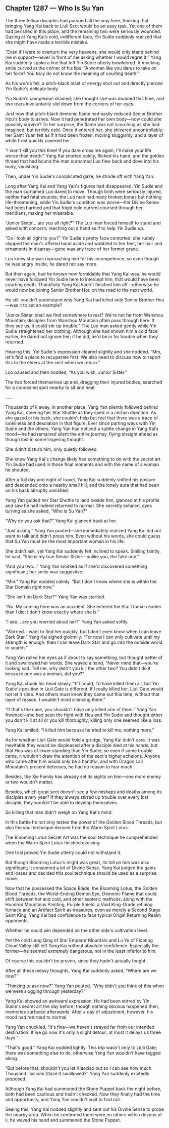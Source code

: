 ## Chapter 1287 — Who Is Su Yan

The three fellow disciples had pursued all the way here, thinking that bringing Yang Kai back to Liuli Sect would be an easy task. Yet one of them had perished in this place, and the remaining two were seriously wounded. Gazing at Yang Kai’s cold, indifferent face, Yin Sudie suddenly realized that she might have made a terrible mistake.

“Even if I were to overturn the very heavens, she would only stand behind me in support—never in front of me asking whether I would regret it.” Yang Kai suddenly spoke a line that left Yin Sudie utterly bewildered. A mocking smile curved at the corner of his lips. “A woman like you dares to take on her form? You truly do not know the meaning of courting death!”

As his words fell, a pitch-black blast of energy shot out and directly pierced Yin Sudie's delicate body.

Yin Sudie's complexion drained; she thought she was doomed this time, and two tears involuntarily slid down from the corners of her eyes.

Just now that pitch-black demonic flame had easily reduced Senior Brother Hou's body to ashes. Now it had penetrated her own body—how could she possibly survive? To her surprise, the flame was not scorching as she had imagined, but terribly cold. Once it entered her, she shivered uncontrollably; her Saint Yuan felt as if it had been frozen, moving sluggishly, and a layer of white frost quickly covered her.

“I won't kill you this time! If you dare cross me again, I'll make your life worse than death!” Yang Kai snorted coldly, flicked his hand, and the golden thread that had bound the man surnamed Luo flew back and dove into his body, vanishing.

Then, under Yin Sudie's complicated gaze, he strode off with Yang Yan.

Long after Yang Kai and Yang Yan's figures had disappeared, Yin Sudie and the man surnamed Luo dared to move. Though both were seriously injured, neither had fatal wounds; the Luo man had many broken bones but nothing life-threatening, while Yin Sudie's condition was worse—her Divine Sense had been harmed and that frigid cold current coursed through her meridians, making her miserable.

“Junior Sister... are you all right?” The Luo man forced himself to stand and asked with concern, reaching out a hand as if to help Yin Sudie up.

“Do I look all right to you?” Yin Sudie's pretty face contorted; she rudely slapped the man's offered hand aside and wobbled to her feet, her hair and ornaments in disarray—gone was any trace of her former grace.

Luo knew she was reproaching him for his incompetence, so even though he was angry inside, he dared not say more.

But then again, had he known how formidable that Yang Kai was, he would never have followed Yin Sudie here to intercept him; that would have been courting death. Thankfully Yang Kai hadn't finished him off—otherwise he would now be joining Senior Brother Hou on the road to the next world.

He still couldn't understand why Yang Kai had killed only Senior Brother Hou—was it to set an example?

“Junior Sister, shall we find somewhere to rest? We're not far from Wanshou Mountain; disciples from Wanshou Mountain often pass through here. If they see us, it could stir up trouble.” The Luo man asked gently while Yin Sudie straightened her clothing. Although she had shown him a cold face earlier, he dared not ignore her; if he did, he'd be in for trouble when they returned.

Hearing this, Yin Sudie's expression cleared slightly and she nodded. “Mm, let's find a place to recuperate first. We also need to discuss how to report this to the elders at the sect when we return.”

Luo paused and then nodded, “As you wish, Junior Sister.”

The two forced themselves up and, dragging their injured bodies, searched for a concealed spot nearby to sit and heal.

......

Thousands of li away, in another place, Yang Yan silently followed behind Yang Kai, steering her Star Shuttle as they sped in a certain direction. As she gazed at his back, she couldn’t help but feel that there was a trace of loneliness and desolation in that figure. Ever since parting ways with Yin Sudie and the others, Yang Yan had noticed a subtle change in Yang Kai’s mood—he had remained silent the entire journey, flying straight ahead as though lost in some lingering thought.

She didn't disturb him, only quietly followed.

She knew Yang Kai's change likely had something to do with the secret art Yin Sudie had used in those final moments and with the name of a woman he shouted.

After a full day and night of travel, Yang Kai suddenly shifted his posture and descended onto a nearby small hill, and the lonely aura that had been on his back abruptly vanished.

Yang Yan guided her Star Shuttle to land beside him, glanced at his profile and saw he had indeed returned to normal. She secretly exhaled, eyes turning as she asked, “Who is Su Yan?”

“Why do you ask that?” Yang Kai glanced back at her.

“Just asking.” Yang Yan pouted—she immediately realized Yang Kai did not want to talk and didn't press him. Even without his words, she could guess that Su Yan must be the most important woman in his life.

She didn’t ask, yet Yang Kai suddenly felt inclined to speak. Smiling faintly, he said, “She is my true Senior Sister—unlike you, the fake one.”

“And you two...” Yang Yan smirked as if she'd discovered something significant; her smile was suggestive.

“Mm.” Yang Kai nodded calmly. “But I don't know where she is within the Star Domain right now.”

“She isn't on Dark Star?” Yang Yan was startled.

“No. My coming here was an accident. She entered the Star Domain earlier than I did; I don't know exactly where she is.”

“I see... are you worried about her?” Yang Yan asked softly.

“Worried. I want to find her quickly, but I don't even know when I can leave Dark Star.” Yang Kai sighed gloomily. “For now I can only cultivate until my strength is enough; then I can leave Dark Star and go into the outside world to search.”

Yang Yan rolled her eyes as if about to say something, but thought better of it and swallowed her words. She waved a hand, “Never mind that—you're looking sad. Tell me, why didn't you kill the other two? You didn't do it because one was a woman, did you?”

Yang Kai shook his head slowly. “If I could, I'd have killed them all, but Yin Sudie's position in Liuli Gate is different. If I really killed her, Liuli Gate would not let it slide. And others must know they came out this time; without that layer of reason, I wouldn't mind silencing them.”

“If that's the case, you shouldn't have only killed one of them.” Yang Yan frowned—she had seen the fight with Hou and Yin Sudie and thought either you don't kill at all or you kill thoroughly; killing only one seemed like a loss.

Yang Kai smiled, “I killed him because he tried to kill me, nothing more.”

As for whether Liuli Gate would hold a grudge, Yang Kai didn't care. It was inevitable they would be displeased after a disciple died at his hands, but that Hou was of lower standing than Yin Sudie; so even if some trouble came, it wouldn't draw the attention of the sect's higher echelons. Anyone who came after him would only be a handful, and with Dragon Lair Mountain's present defenses, he had no reason to fear much.

Besides, the Xie Family has already set its sights on him—one more enemy or two wouldn't matter.

Besides, which great sect doesn't see a few mishaps and deaths among its disciples every year? If they always stirred up trouble over every lost disciple, they wouldn't be able to develop themselves.

So killing that man didn't weigh on Yang Kai's mind.

In this battle he not only tested the power of the Golden Blood Threads, but also the soul technique derived from the Warm Spirit Lotus.

The Blooming Lotus Secret Art was the soul technique he comprehended when the Warm Spirit Lotus finished evolving.

One trial proved Yin Sudie utterly could not withstand it.

But though Blooming Lotus's might was great, its toll on him was also significant; it consumed a lot of Divine Sense. Yang Kai judged the gains and losses and decided this soul technique should be used as a surprise move.

Now that he possessed the Space Blade, the Blooming Lotus, the Golden Blood Threads, the World-Ending Demon Eye, Demonic Flame that could shift between hot and cold, and other esoteric methods, along with the Hundred Mountains Painting, Purple Shield, a Void King-Grade refining furnace and an Artifact Spirit as treasures, even as merely a Second Stage Saint King, Yang Kai had confidence to face typical Origin Returning Realm opponents.

Whether he could win depended on the other side's cultivation level.

Yet the cold Leng Qing of Star Emperor Mountain and Lu Ye of Floating Cloud Valley still left Yang Kai without absolute confidence. Especially the former—he seemed extremely dangerous, not in the least inferior to him.

Of course this couldn't be proven, since they hadn't actually fought.

After all these messy thoughts, Yang Kai suddenly asked, “Where are we now?”

“Thinking to ask now?” Yang Yan pouted. “Why didn't you think of this when we were slogging through yesterday?”

Yang Kai showed an awkward expression. He had been stirred by Yin Sudie's secret art the day before; though nothing obvious happened then, memories surfaced afterwards. After a day of adjustment, however, his mood had returned to normal.

Yang Yan chuckled, “It's fine—we haven't strayed far from our intended destination. If we go now it's only a slight detour; at most it delays us three days.”

“That's good.” Yang Kai nodded lightly. This trip wasn't only to Liuli Gate; there was something else to do, otherwise Yang Yan wouldn't have tagged along.

“But before that, shouldn't you let Xiaoxiao out so I can see how much Thousand Illusions Glaze it swallowed?” Yang Yan suddenly excitedly proposed.

Although Yang Kai had summoned the Stone Puppet back the night before, both had been cautious and hadn't checked. Now they finally had the time and opportunity, and Yang Yan couldn't wait to find out.

Seeing this, Yang Kai nodded slightly and sent out his Divine Sense to probe the nearby area. When he confirmed there were no others within dozens of li, he waved his hand and summoned the Stone Puppet.